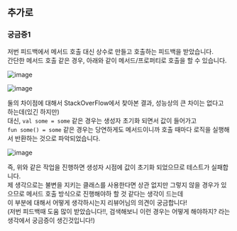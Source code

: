 ## 추가로 
### 궁금증1 
저번 피드백에서 메서드 호출 대신 상수로 만들고 호출하는 피드백을 받았습니다.        
간단한 메서드 호출 같은 경우, 아래와 같이 메서드/프로퍼티로 호출을 할 수 있습니다.  

![image](https://user-images.githubusercontent.com/50267433/143080616-61c11e1d-a491-49a6-a62e-f36eede34247.png)

![image](https://user-images.githubusercontent.com/50267433/143080676-1e954e12-100c-42ce-bc52-fb6f16bb991f.png)
 
둘의 차이점에 대해서 StackOverFlow에서 찾아본 결과, 성능상의 큰 차이는 없다고 하는데(있긴 하지만)      
대신, `val some = some` 같은 경우는 생성자 초기화 되면서 값이 들어가고         
`fun some() = some` 같은 경우는 당연하게도 메서드이니까 호출 때마다 로직을 실행해서 반환하는 것으로 파악되었습니다.   

![image](https://user-images.githubusercontent.com/50267433/143083490-765756e9-2246-4f28-843a-4db4003defcc.png)
  
즉, 위와 같은 작업을 진행하면 생성자 시점에 값이 초기화 되었으므로 테스트가 실패합니다.     
제 생각으로는 불변을 지키는 클래스를 사용한다면 상관 없지만 그렇지 않을 경우가 있으므로
 메서드 호출 방식으로 진행해야하 할 것 같다는 생각이 드는데      
이 부분에 대해서 어떻게 생각하시는지 리뷰어님의 의견이 궁금합니다!      
(저번 피드백때 도움 많이 받았습니다!!, 검색해보니 이런 경우는 어떻게 해야하지? 라는 생각에서 궁금증이 생긴것입니다!)  

